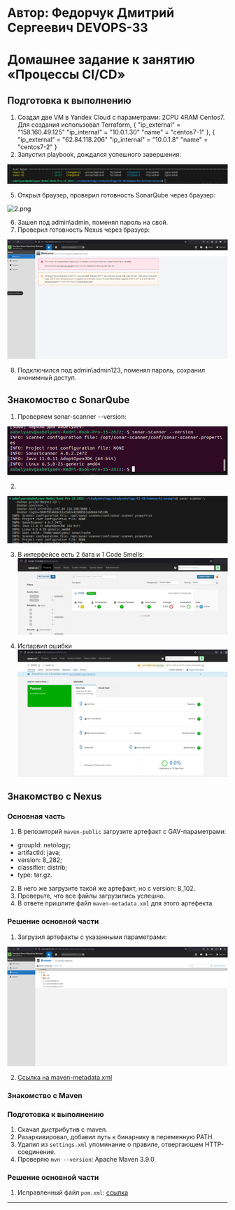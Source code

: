 # Автор: Федорчук Дмитрий Сергеевич DEVOPS-33

# Домашнее задание к занятию «Процессы CI/CD»

## Подготовка к выполнению

1. Создал две VM в Yandex Cloud с параметрами: 2CPU 4RAM Centos7. Для создания использовал Terraform,
  {
    "ip_external" = "158.160.49.125"
    "ip_internal" = "10.0.1.30"
    "name" = "centos7-1"
  },
  {
    "ip_external" = "62.84.118.206"
    "ip_internal" = "10.0.1.8"
    "name" = "centos7-2"
  }
2. Запустил playbook, дождался успешного завершения:

![1.png](img/1.png)

5. Открыл браузер, проверил готовность SonarQube через браузер:

![2.png](img/2.png)

6. Зашел под admin\admin, поменял пароль на свой.
7. Проверил готовность Nexus через бразуер:

![3.png](img/3.png)

8. Подключился под admin\admin123, поменял пароль, сохранил анонимный доступ.

## Знакомоство с SonarQube

1. Проверяем sonar-scanner --version: 

![4.png](img/4.png)

2. 
![6.png](img/6.png)

3. В интерфейсе есть 2 бага и 1 Code Smells:
![7.png](img/7.png)

4. Испарвил ошибки
![8.png](img/8.png)


## Знакомство с Nexus

### Основная часть

1. В репозиторий `maven-public` загрузите артефакт с GAV-параметрами:

 *    groupId: netology;
 *    artifactId: java;
 *    version: 8_282;
 *    classifier: distrib;
 *    type: tar.gz.
   
2. В него же загрузите такой же артефакт, но с version: 8_102.
3. Проверьте, что все файлы загрузились успешно.
4. В ответе пришлите файл `maven-metadata.xml` для этого артефекта.

### Решение основной части

1. Загрузил артефакты с указанными параметрами:

![5.png](img/5.png)

2. [Ссылка на maven-metadata.xml](https://github.com/aabelyaev/studynetelogy/blob/main/CI-CD/homework2/infrastructure/maven-metadata.xml)



### Знакомство с Maven

### Подготовка к выполнению

1. Скачал дистрибутив с maven.
2. Разархивировал, добавил путь к бинарнику в переменную PATH.
3. Удалил из `settings.xml` упоминание о правиле, отвергающем HTTP-соединение.
4. Проверяю `mvn --version`:
    Apache Maven 3.9.0


### Решение основной части

1. Исправленный файл `pom.xml`: [ссылка](https://github.com/aabelyaev/studynetelogy/blob/main/CI-CD/homework2/infrastructure/mvn/pom.xml)


---
